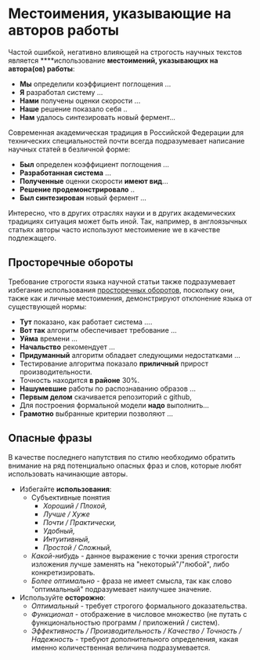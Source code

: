 # Местоимения, указывающие на авторов работы



Частой ошибкой, негативно влияющей на строгость научных текстов является ****использование **местоимений, указывающих на автора\(ов\) работы**:

* **Мы** определили коэффициент поглощения ...
* **Я** разработал систему ...
* **Нами** получены оценки скорости ...
* **Наше** решение показало себя ..
* **Нам** удалось синтезировать новый фермент...

Современная академическая традиция в Российской Федерации для технических специальностей почти всегда подразумевает написание научных статей в безличной форме:

* **Был** определен коэффициент поглощения ...
* **Разработанная система** ...
* **Полученные** оценки скорости **имеют вид**...
* **Решение продемонстрировало** ..
* **Был синтезирован** новый фермент ...

Интересно, что в других отраслях науки и в других академических традициях ситуация может быть иной. Так, например, в англоязычных статьях авторы часто используют местоимение we в качестве подлежащего.

## Просторечные обороты

Требование строгости языка научной статьи также подразумевает избегание использования [просторечных оборотов](http://www.textologia.ru/slovari/lingvisticheskie-terminy/prostorechie/?q=486&n=1483), поскольку они, также как и личные местоимения, демонстрируют отклонение языка от существующей нормы:

* **Тут** показано, как работает система ....
* **Вот так** алгоритм обеспечивает требование ...
* **Уйма** времени ...
* **Начальство** рекомендует ...
* **Придуманный** алгоритм обладает следующими недостатками ...
* Тестирование алгоритма показало **приличный** прирост производительности.
* Точность находится **в районе** 30%.
* **Нашумевшие** работы по распознаванию образов ...
* **Первым делом** скачивается репозиторий с github, 
* Для построения формальной модели **надо** выполнить...
* **Грамотно** выбранные критерии позволяют ...

## Опасные фразы

В качестве последнего напутствия по стилю необходимо обратить внимание на ряд потенциально опасных фраз и слов, которые любят использовать начинающие авторы.

* Избегайте **использования**:
  * Субъективные понятия
    * _Хороший / Плохой,_
    * _Лучше / Хуже_
    * _Почти / Практически,_
    * _Удобный,_
    * _Интуитивный,_
    * _Простой / Сложный,_
  * _Какой-нибудь_ - данное выражение с точки зрения строгости изложения лучше заменять на "некоторый"/"любой", либо конкретизировать.
  * _Более оптимально_ - фраза не имеет смысла, так как слово "оптимальный" подразумевает наилучшее значение.
* Используйте **осторожно**:
  * _Оптимальный_ - требует строгого формального доказательства.
  * _Функционал_ - отображение в числовое множество \(не путать с функциональностью программ / приложений / систем\).
  * _Эффективность / Производительность / Качество / Точность / Надежность_ - требуют дополнительного определения, какая именно количественная величина подразумевается.

